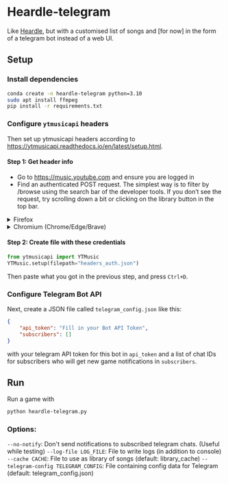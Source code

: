 # Heardle-telegram
Like [Heardle](https://www.heardle.app), but with a customised list of songs and [for now] in the form of a telegram bot instead of a web UI.

## Setup

### Install dependencies
```bash
conda create -n heardle-telegram python=3.10
sudo apt install ffmpeg
pip install -r requirements.txt
```

### Configure `ytmusicapi` headers
Then set up ytmusicapi headers according to https://ytmusicapi.readthedocs.io/en/latest/setup.html.
#### Step 1: Get header info
* Go to https://music.youtube.com and ensure you are logged in
* Find an authenticated POST request. The simplest way is to filter by /browse using the search bar of the developer tools. If you don’t see the request, try scrolling down a bit or clicking on the library button in the top bar.
<details><summary>Firefox </summary>

* Verify that the request looks like this: **Status** 200, **Method** POST, **Domain** music.youtube.com, **File** `browse?...`
* Copy the request headers (right click > copy > copy request headers)
</details>

<details>
<summary>Chromium (Chrome/Edge/Brave)</summary>

* Verify that the request looks like this: **Status** 200, **Type** xhr, **Name** `browse?...`
* Click on the Name of any matching request. In the “Headers” tab, scroll to the section “Request headers” and copy everything starting from “accept: */*” to the end of the section
</details>

#### Step 2: Create file with these credentials
```python
from ytmusicapi import YTMusic
YTMusic.setup(filepath="headers_auth.json")
```
Then paste what you got in the previous step, and press `Ctrl+D`.

### Configure Telegram Bot API
Next, create a JSON file called `telegram_config.json` like this:
```json
{
    "api_token": "Fill in your Bot API Token",
    "subscribers": []
}
```
with your telegram API token for this bot in `api_token` and a list of chat IDs for subscribers who will get new game notifications in `subscribers`.

## Run
Run a game with

```bash
python heardle-telegram.py
```

### Options:
`--no-notify`: Don't send notifications to subscribed telegram chats. (Useful while testing)
`--log-file LOG_FILE`: File to write logs (in addition to console)
`--cache CACHE`: File to use as library of songs (default: library_cache)
`--telegram-config TELEGRAM_CONFIG`: File containing config data for Telegram (default: telegram_config.json)
